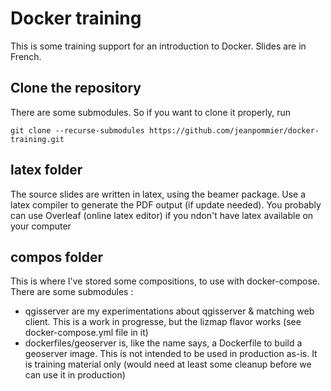 # Docker training

This is some training support for an introduction to Docker.
Slides are in French.

## Clone the repository
There are some submodules. So if you want to clone it properly, run
```
git clone --recurse-submodules https://github.com/jeanpommier/docker-training.git
```

## latex folder
The source slides are written in latex, using the beamer package.
Use a latex compiler to generate the PDF output (if update needed). You probably
can use Overleaf (online latex editor) if you ndon't have latex available on
your computer

## compos folder
This is where I've stored some compositions, to use with docker-compose. There are some submodules :
* qgisserver are my experimentations about qgisserver & matching web client. This is a work in progresse, but the lizmap flavor works (see docker-compose.yml file in it)
* dockerfiles/geoserver is, like the name says, a Dockerfile to build a geoserver image. This is not intended to be used in production as-is. It is training material only (would need at least some cleanup before we can use it in production)
